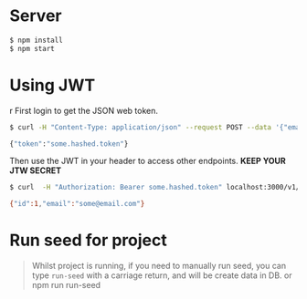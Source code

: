 <!--

Copyright (c) 2018, Respective Authors all rights reserved.

The MIT License

Permission is hereby granted, free of charge, to any person obtaining a copy
of this software and associated documentation files (the "Software"), to deal
in the Software without restriction, including without limitation the rights
to use, copy, modify, merge, publish, distribute, sublicense, and/or sell
copies of the Software, and to permit persons to whom the Software is
furnished to do so, subject to the following conditions:

The above copyright notice and this permission notice shall be included in
all copies or substantial portions of the Software.

THE SOFTWARE IS PROVIDED "AS IS", WITHOUT WARRANTY OF ANY KIND, EXPRESS OR
IMPLIED, INCLUDING BUT NOT LIMITED TO THE WARRANTIES OF MERCHANTABILITY,
FITNESS FOR A PARTICULAR PURPOSE AND NONINFRINGEMENT. IN NO EVENT SHALL THE
AUTHORS OR COPYRIGHT HOLDERS BE LIABLE FOR ANY CLAIM, DAMAGES OR OTHER
LIABILITY, WHETHER IN AN ACTION OF CONTRACT, TORT OR OTHERWISE, ARISING FROM,
OUT OF OR IN CONNECTION WITH THE SOFTWARE OR THE USE OR OTHER DEALINGS IN
THE SOFTWARE.

-->

# Server

```sh
$ npm install 
$ npm start
```

# Using JWT
r
First login to get the JSON web token.
```sh
$ curl -H "Content-Type: application/json" --request POST --data '{"email":"some@email.com", "password":"some_password"}' localhost:3000/v1/login/

{"token":"some.hashed.token"}
```

Then use the JWT in your header to access other endpoints. __KEEP YOUR JTW SECRET__
```sh
$ curl  -H "Authorization: Bearer some.hashed.token" localhost:3000/v1/users/1

{"id":1,"email":"some@email.com"}
```
# Run seed for project

> Whilst project is running, if you need to manually run seed, you can type `run-seed` with a carriage return, and will be create data in DB.
> or npm run run-seed
